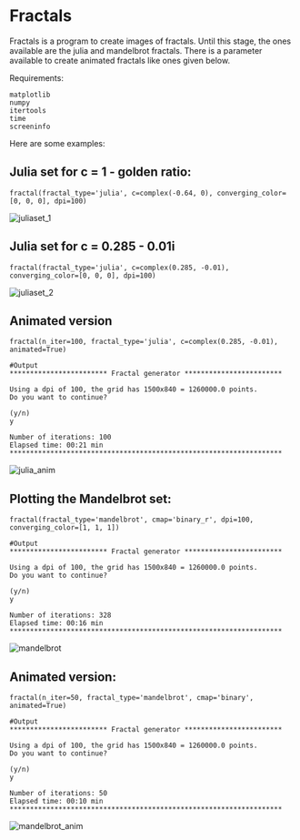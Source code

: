 # Fractals
Fractals is a program to create images of fractals. Until this stage, the ones available are the julia and mandelbrot fractals.
There is a parameter available to create animated fractals like ones given below.

Requirements:
```
matplotlib
numpy
itertools
time
screeninfo
```

Here are some examples:

## Julia set for c = 1 - golden ratio:

```
fractal(fractal_type='julia', c=complex(-0.64, 0), converging_color=[0, 0, 0], dpi=100)
```

![juliaset_1](https://github.com/user-attachments/assets/65bbea49-0965-4a32-a916-2dcb21b16dd9)


## Julia set for c = 0.285 - 0.01i

```
fractal(fractal_type='julia', c=complex(0.285, -0.01), converging_color=[0, 0, 0], dpi=100)
```

![juliaset_2](https://github.com/user-attachments/assets/2c68e7ae-0265-4da3-8d7e-006ff189c9ba)

## Animated version
```
fractal(n_iter=100, fractal_type='julia', c=complex(0.285, -0.01), animated=True)
```
```
#Output
************************ Fractal generator ************************

Using a dpi of 100, the grid has 1500x840 = 1260000.0 points.
Do you want to continue?

(y/n)
y

Number of iterations: 100
Elapsed time: 00:21 min
*******************************************************************
```

![julia_anim](https://github.com/user-attachments/assets/8b13d854-a01f-40a8-8cec-dbfcec4b8c78)


## Plotting the Mandelbrot set:

```
fractal(fractal_type='mandelbrot', cmap='binary_r', dpi=100, converging_color=[1, 1, 1])
```
```
#Output
************************ Fractal generator ************************

Using a dpi of 100, the grid has 1500x840 = 1260000.0 points.
Do you want to continue?

(y/n)
y

Number of iterations: 328
Elapsed time: 00:16 min
*******************************************************************
```

![mandelbrot](https://github.com/user-attachments/assets/c34ced51-6260-4227-8f32-ad2de2587ef9)

## Animated version:

```
fractal(n_iter=50, fractal_type='mandelbrot', cmap='binary', animated=True)
```
```
#Output
************************ Fractal generator ************************

Using a dpi of 100, the grid has 1500x840 = 1260000.0 points.
Do you want to continue?

(y/n)
y

Number of iterations: 50
Elapsed time: 00:10 min
*******************************************************************
```

![mandelbrot_anim](https://github.com/user-attachments/assets/162903be-0627-44f6-8b14-a88ecdb5ea1f)


